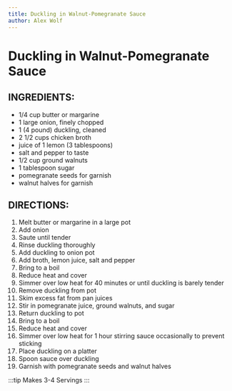 ```yaml
---
title: Duckling in Walnut-Pomegranate Sauce
author: Alex Wolf
---
```

# Duckling in Walnut-Pomegranate Sauce

## INGREDIENTS:

* 1/4 cup butter or margarine
* 1 large onion, finely chopped
* 1 (4 pound) duckling, cleaned
* 2 1/2 cups chicken broth
* juice of 1 lemon (3 tablespoons)
* salt and pepper to taste
* 1/2 cup ground walnuts
* 1 tablespoon sugar
* pomegranate seeds for garnish
* walnut halves for garnish

## DIRECTIONS:

1. Melt butter or margarine in a large pot
2. Add onion
3. Saute until tender
4. Rinse duckling thoroughly
5. Add duckling to onion pot
6. Add broth, lemon juice, salt and pepper
7. Bring to a boil
8. Reduce heat and cover
9. Simmer over low heat for 40 minutes or until duckling is barely tender
10. Remove duckling from pot
11. Skim excess fat from pan juices
12. Stir in pomegranate juice, ground walnuts, and sugar
13. Return duckling to pot
14. Bring to a boil
15. Reduce heat and cover
16. Simmer over low heat for 1 hour stirring sauce occasionally to prevent sticking
17. Place duckling on a platter
18. Spoon sauce over duckling
19. Garnish with pomegranate seeds and walnut halves

:::tip
Makes 3-4 Servings
:::
